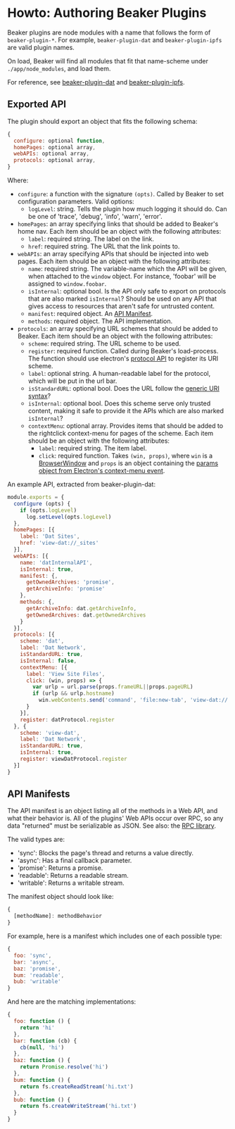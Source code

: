 # Howto: Authoring Beaker Plugins

Beaker plugins are node modules with a name that follows the form of `beaker-plugin-*`.
For example, `beaker-plugin-dat` and `beaker-plugin-ipfs` are valid plugin names.

On load, Beaker will find all modules that fit that name-scheme under `./app/node_modules`, and load them.

For reference, see [beaker-plugin-dat](https://github.com/pfrazee/beaker-plugin-dat) and [beaker-plugin-ipfs](https://github.com/pfrazee/beaker-plugin-ipfs).

## Exported API

The plugin should export an object that fits the following schema:

```js
{
  configure: optional function,
  homePages: optional array,
  webAPIs: optional array,
  protocols: optional array,
}
```

Where:

- `configure`: a function with the signature `(opts)`. Called by Beaker to set configuration parameters. Valid options:
  - `logLevel`: string. Tells the plugin how much logging it should do. Can be one of 'trace', 'debug', 'info', 'warn', 'error'.
- `homePages`: an array specifying links that should be added to Beaker's home nav. Each item should be an object with the following attributes:
  - `label`: required string. The label on the link.
  - `href`: required string. The URL that the link points to.
- `webAPIs`: an array specifying APIs that should be injected into web pages. Each item should be an object with the following attributes:
  - `name`: required string. The variable-name which the API will be given, when attached to the `window` object. For instance, 'foobar' will be assigned to `window.foobar`.
  - `isInternal`: optional bool. Is the API only safe to export on protocols that are also marked `isInternal`? Should be used on any API that gives access to resources that aren't safe for untrusted content.
  - `manifest`: required object. An [API Manifest](#api-manifests).
  - `methods`: required object. The API implementation.
- `protocols`: an array specifying URL schemes that should be added to Beaker. Each item should be an object with the following attributes:
  - `scheme`: required string. The URL scheme to be used.
  - `register`: required function. Called during Beaker's load-process. The function should use electron's [protocol API](http://electron.atom.io/docs/api/protocol/) to register its URI scheme.
  - `label`: optional string. A human-readable label for the protocol, which will be put in the url bar.
  - `isStandardURL`: optional bool. Does the URL follow the [generic URI syntax](http://electron.atom.io/docs/api/protocol/#protocolregisterstandardschemesschemes)?
  - `isInternal`: optional bool. Does this scheme serve only trusted content, making it safe to provide it the APIs which are also marked `isInternal`?
  - `contextMenu`: optional array. Provides items that should be added to the rightclick context-menu for pages of the scheme. Each item should be an object with the following attributes:
    - `label`: required string. The item label.
    - `click`: required function. Takes `(win, props)`, where `win` is a [BrowserWindow](http://electron.atom.io/docs/api/browser-window/) and `props` is an object containing the [params object from Electron's context-menu event](http://electron.atom.io/docs/api/web-contents/#event-context-menu).

An example API, extracted from beaker-plugin-dat:

```js
module.exports = {
  configure (opts) {
    if (opts.logLevel)
      log.setLevel(opts.logLevel)
  },
  homePages: [{
    label: 'Dat Sites',
    href: 'view-dat://_sites'
  }],
  webAPIs: [{
    name: 'datInternalAPI',
    isInternal: true,
    manifest: {,
      getOwnedArchives: 'promise',
      getArchiveInfo: 'promise'
    },
    methods: {,
      getArchiveInfo: dat.getArchiveInfo,
      getOwnedArchives: dat.getOwnedArchives
    }
  }],
  protocols: [{
    scheme: 'dat',
    label: 'Dat Network',
    isStandardURL: true,
    isInternal: false,
    contextMenu: [{
      label: 'View Site Files',
      click: (win, props) => {
        var urlp = url.parse(props.frameURL||props.pageURL)
        if (urlp && urlp.hostname)
          win.webContents.send('command', 'file:new-tab', 'view-dat://'+urlp.hostname+'/')
      }
    }],
    register: datProtocol.register
  }, {
    scheme: 'view-dat',
    label: 'Dat Network',
    isStandardURL: true,
    isInternal: true,
    register: viewDatProtocol.register
  }]
}
```

## API Manifests

The API manifest is an object listing all of the methods in a Web API, and what their behavior is.
All of the plugins' Web APIs occur over RPC, so any data "returned" must be serializable as JSON.
See also: the [RPC library](https://github.com/pfrazee/pauls-electron-rpc).

The valid types are:

 - 'sync': Blocks the page's thread and returns a value directly.
 - 'async': Has a final callback parameter.
 - 'promise': Returns a promise.
 - 'readable': Returns a readable stream.
 - 'writable': Returns a writable stream.

The manifest object should look like:

```js
{
  [methodName]: methodBehavior
}
```

For example, here is a manifest which includes one of each possible type:

```js
{
  foo: 'sync',
  bar: 'async',
  baz: 'promise',
  bum: 'readable',
  bub: 'writable'
}
```

And here are the matching implementations:

```js
{
  foo: function () {
    return 'hi'
  },
  bar: function (cb) {
    cb(null, 'hi')
  },
  baz: function () {
    return Promise.resolve('hi')
  },
  bum: function () {
    return fs.createReadStream('hi.txt')
  },
  bub: function () {
    return fs.createWriteStream('hi.txt')
  }
}
```